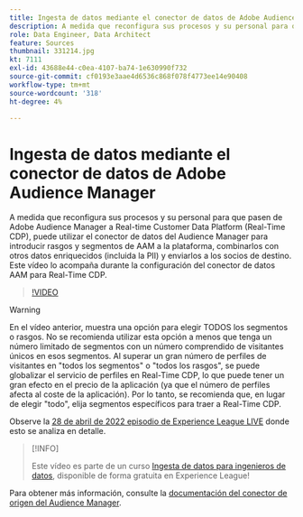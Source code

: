```yaml
---
title: Ingesta de datos mediante el conector de datos de Adobe Audience Manager
description: A medida que reconfigura sus procesos y su personal para que pasen de Adobe Audience Manager a Real-time Customer Data Platform, puede utilizar el conector de datos de Audience Manager para introducir características y segmentos de AAM en la plataforma, combinarlos con otros datos enriquecidos (incluida la PII) y enviarlos a los socios de destino. Este vídeo lo acompaña durante la configuración del conector de datos AAM para Real-Time CDP.
role: Data Engineer, Data Architect
feature: Sources
thumbnail: 331214.jpg
kt: 7111
exl-id: 43688e44-c0ea-4107-ba74-1e630990f732
source-git-commit: cf0193e3aae4d6536c868f078f4773ee14e90408
workflow-type: tm+mt
source-wordcount: '318'
ht-degree: 4%

---
```


# Ingesta de datos mediante el conector de datos de Adobe Audience Manager

A medida que reconfigura sus procesos y su personal para que pasen de Adobe Audience Manager a Real-time Customer Data Platform (Real-Time CDP), puede utilizar el conector de datos del Audience Manager para introducir rasgos y segmentos de AAM a la plataforma, combinarlos con otros datos enriquecidos (incluida la PII) y enviarlos a los socios de destino. Este vídeo lo acompaña durante la configuración del conector de datos AAM para Real-Time CDP.

>[!VIDEO](https://video.tv.adobe.com/v/331214/?quality=12&learn=on)

>[!WARNING]
>
>En el vídeo anterior, muestra una opción para elegir TODOS los segmentos o rasgos. No se recomienda utilizar esta opción a menos que tenga un número limitado de segmentos con un número comprendido de visitantes únicos en esos segmentos. Al superar un gran número de perfiles de visitantes en &quot;todos los segmentos&quot; o &quot;todos los rasgos&quot;, se puede globalizar el servicio de perfiles en Real-Time CDP, lo que puede tener un gran efecto en el precio de la aplicación (ya que el número de perfiles afecta al coste de la aplicación). Por lo tanto, se recomienda que, en lugar de elegir &quot;todo&quot;, elija segmentos específicos para traer a Real-Time CDP.
>
>Observe la [28 de abril de 2022 episodio de Experience League LIVE](https://experienceleague.adobe.com/docs/experience-league-live-events/events/episodes/exl-live-episode-04-28-22.html?lang=es) donde esto se analiza en detalle.

>[!INFO]
>
> Este vídeo es parte de un curso [Ingesta de datos para ingenieros de datos](https://experienceleague.adobe.com/?recommended=ExperiencePlatform-D-1-2020.1.dataingestion?lang=es), disponible de forma gratuita en Experience League!

Para obtener más información, consulte la [documentación del conector de origen del Audience Manager](https://experienceleague.adobe.com/docs/experience-platform/sources/connectors/adobe-applications/audience-manager.html).
